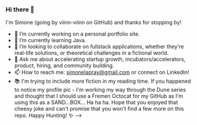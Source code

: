 ### Hi there 👋

I'm Simone (going by viinn-viinn on GitHub) and thanks for stopping by! 

- 🔭 I’m currently working on a personal portfolio site. 
- 🌱 I’m currently learning Java. 
- 👯 I’m looking to collaborate on fullstack applications, whether they're real-life solutions, or theoretical challenges in a fictional world. 
- 💬 Ask me about accelerating startup growth, incubators/accelerators, product, hiring, and community building.
- 📫 How to reach me: simonelapray@gmail.com or connect on LinkedIn!
- 📚 I'm trying to include more fiction in my reading time. If you happened to notice my profile pic - I'm working my way through the Dune series and thought that I should use a Fremen Octocat for my GitHub as I'm using this as a SAND...BOX... Ha ha ha. Hope that you enjoyed that cheesy joke and can't promise that you won't find a few more on this repo. Happy Hunting! 🪱
-->
